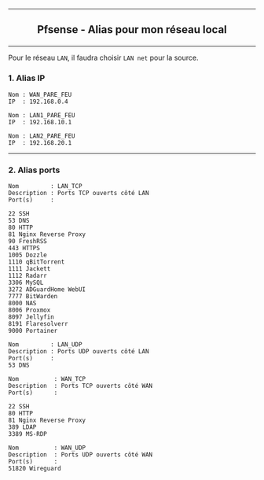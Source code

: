 ------------------------------------------------------------------------------------------------------------------------------------------------------------------------------------------------------
## <p align='center'> Pfsense - Alias pour mon réseau local </p>
------------------------------------------------------------------------------------------------------------------------------------------------------------------------------------------------------

Pour le réseau `LAN`, il faudra choisir `LAN net` pour la source. 

### 1. Alias IP
```
Nom : WAN_PARE_FEU
IP  : 192.168.0.4

Nom : LAN1_PARE_FEU
IP  : 192.168.10.1

Nom : LAN2_PARE_FEU
IP  : 192.168.20.1
```

------------------------------------------------------------------------------------------------------------------------------------------------------------------------------------------------------
### 2. Alias ports
```
Nom         : LAN_TCP
Description : Ports TCP ouverts côté LAN
Port(s)     :

22 SSH
53 DNS
80 HTTP
81 Nginx Reverse Proxy
90 FreshRSS
443 HTTPS
1005 Dozzle
1110 qBitTorrent
1111 Jackett
1112 Radarr
3306 MySQL
3272 ADGuardHome WebUI
7777 BitWarden
8000 NAS
8006 Proxmox
8097 Jellyfin
8191 Flaresolverr
9000 Portainer
```

```
Nom         : LAN_UDP
Description : Ports UDP ouverts côté LAN
Port(s)     :
53 DNS
```


```
Nom          : WAN_TCP
Description  : Ports TCP ouverts côté WAN
Port(s)      :

22 SSH
80 HTTP 
81 Nginx Reverse Proxy
389 LDAP
3389 MS-RDP
```

```
Nom          : WAN_UDP
Description  : Ports UDP ouverts côté WAN
Port(s)      :
51820 Wireguard
```



